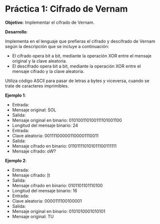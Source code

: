 # Práctica 1: Cifrado de Vernam

**Objetivo**: Implementar el cifrado de Vernam.

**Desarrollo**:

Implementa en el lenguaje que prefieras el cifrado y descifrado de Vernam según la descripción que se incluye a continuación:

* El cifrado opera bit a bit, mediante la operación XOR entre el mensaje original y la clave aleatoria.
* El descifrado opera bit a bit, mediante la operación XOR entre el mensaje cifrado y la clave aleatoria.

Utiliza código ASCII para pasar de letras a bytes y viceversa, cuando se trate de caracteres imprimibles.

**Ejemplo 1**:
* Entrada:
* Mensaje original: SOL
* Salida:
* Mensaje original en binario: 010100110100111101001100
* Longitud del mensaje binario: 24
* Entrada:
* Clave aleatoria: 001111000001100001110011
* Salida:
* Mensaje cifrado en binario: 011011110101011100111111
* Mensaje cifrado: oW?

**Ejemplo 2**:

* Entrada:
* Mensaje cifrado: [t
* Salida:
* Mensaje cifrado en binario: 0101101101110100
* Longitud del mensaje binario: 16
* Entrada:
* Clave aleatoria: 0000111100100001
* Salida:
* Mensaje original en binario: 0101010001010101
* Mensaje original: TU
